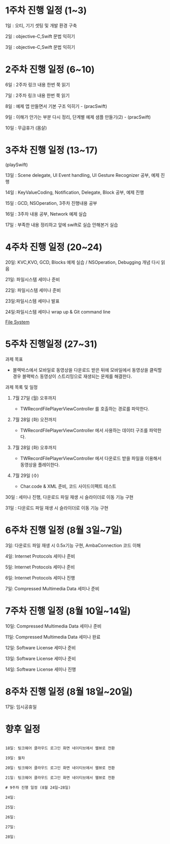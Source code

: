 # 1주차 진행 일정 (1~3)

1일 : 오티, 기기 셋팅 및 개발 환경 구축

2일 : objective-C,Swift 문법 익히기 

3일 : objective-C,Swift 문법 익히기 

# 2주차 진행 일정 (6~10)

6일 : 2주차 링크 내용 한번 쭉 읽기

7일 : 2주차 링크 내용 한번 쭉 읽기

8일 : 예제 앱 만들면서 기본 구조 익히기 - (pracSwift)

9일 : 이해가 안가는 부분 다시 정리, 단계별 예제 샘플 만들기(2) - (pracSwift)

10일 : 무급휴가 (몸살)

# 3주차 진행 일정 (13~17)

(playSwift)

13일 : Scene delegate, UI Event handling, UI Gesture Recognizer 공부, 예제 진행

14일 : KeyValueCoding, Notification, Delegate, Block 공부, 예제 진행

15일 : GCD, NSOperation, 3주차 진행내용 공부

16일 : 3주차 내용 공부, Network 예제 실습

17일 : 부족한 내용 정리하고 앞에 swift로 실습 안해본거 실습
 
# 4주차 진행 일정 (20~24)

20일: KVC,KVO, GCD, Blocks 예제 실습 / NSOperation, Debugging 개념 다시 읽음

21일: 파일시스템 세미나 준비

22일: 파일시스템 세미나 준비

23일:파일시스템 세미나 발표

24일:파일시스템 세미나 wrap up & Git command line 

[File System](FileSystem) 

# 5주차 진행일정 (27~31)

과제 목표
- 블랙박스에서 모바일로 동영상을 다운로드 받은 뒤에 모바일에서 동영상을 클릭할 경우 블랙박스 동영상이 스트리밍으로 재생되는 문제를 해결한다.

과제 목록 및 일정

1. 7월 27일 (월) 오후까지
    * TWRecordFilePlayerViewController 를 호출하는 경로를 파악한다.

2. 7월 28일 (화) 오전까지
    * TWRecordFilePlayerViewController 에서 사용하는 데이터 구조를 파악한다.

3. 7월 28일 (화) 오후까지
    * TWRecordFilePlayerViewController 에서 다운로드 받을 파일을 이용해서 동영상을 플레이한다.

4. 7월 29일 (수)
    * Char.code & XML 준비, 코드 사이드이펙트 테스트

30일 : 세미나 진행, 다운로드 파일 재생 시 슬라이더로 이동 기능 구현

31일 : 다운로드 파일 재생 시 슬라이더로 이동 기능 구현

# 6주차 진행 일정 (8월 3일~7일)

3일: 다운로드 파일 재생 시 0.5x기능 구현, AmbaConnection 코드 이해

4일: Internet Protocols 세미나 준비

5일: Internet Protocols 세미나 준비

6일: Internet Protocols 세미나 진행

7일: Compressed Multimedia Data 세미나 준비

# 7주차 진행 일정 (8월 10일~14일)

10일: Compressed Multimedia Data 세미나 준비

11일: Compressed Multimedia Data 세미나 완료

12일: Software License 세미나 준비

13일: Software License 세미나 준비

14일: Software License 세미나 진행

# 8주차 진행 일정 (8월 18일~20일)

17일: 임시공휴일

# 향후 일정
```

18일: 팅크웨어 클라우드 로그인 화면 네이티브에서 웹뷰로 전환

19일: 월차

20일: 팅크웨어 클라우드 로그인 화면 네이티브에서 웹뷰로 전환

21일: 팅크웨어 클라우드 로그인 화면 네이티브에서 웹뷰로 전환

# 9주차 진행 일정 (8월 24일~28일)

24일: 

25일: 

26일: 

27일: 

28일: 
```